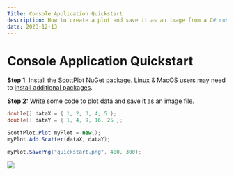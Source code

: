 ```yaml
---
Title: Console Application Quickstart
description: How to create a plot and save it as an image from a C# console application
date: 2023-12-13
---
```


# Console Application Quickstart

**Step 1:** Install the [ScottPlot](https://www.nuget.org/packages/ScottPlot) NuGet package.
Linux & MacOS users may need to [install additional packages](/faq/dependencies).

**Step 2:** Write some code to plot data and save it as an image file.

```cs
double[] dataX = { 1, 2, 3, 4, 5 };
double[] dataY = { 1, 4, 9, 16, 25 };

ScottPlot.Plot myPlot = new();
myPlot.Add.Scatter(dataX, dataY);

myPlot.SavePng("quickstart.png", 400, 300);
```

![](/images/quickstart/scottplot-quickstart-console.png)